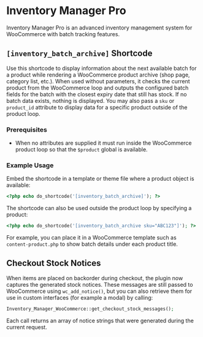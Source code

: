 # Inventory Manager Pro

Inventory Manager Pro is an advanced inventory management system for WooCommerce with batch tracking features.

## `[inventory_batch_archive]` Shortcode

Use this shortcode to display information about the next available batch for a product while rendering a WooCommerce product archive (shop page, category list, etc.).
When used without parameters, it checks the current product from the WooCommerce loop and outputs the configured batch fields for the batch with the closest expiry date that still has stock. If no batch data exists, nothing is displayed.
You may also pass a `sku` or `product_id` attribute to display data for a specific product outside of the product loop.

### Prerequisites

- When no attributes are supplied it must run inside the WooCommerce product loop so that the `$product` global is available.

### Example Usage

Embed the shortcode in a template or theme file where a product object is available:

```php
<?php echo do_shortcode('[inventory_batch_archive]'); ?>
```

The shortcode can also be used outside the product loop by specifying a product:

```php
<?php echo do_shortcode('[inventory_batch_archive sku="ABC123"]'); ?>
```

For example, you can place it in a WooCommerce template such as `content-product.php` to show batch details under each product title.

## Checkout Stock Notices

When items are placed on backorder during checkout, the plugin now captures the
generated stock notices. These messages are still passed to WooCommerce using
`wc_add_notice()`, but you can also retrieve them for use in custom interfaces
(for example a modal) by calling:

```php
Inventory_Manager_WooCommerce::get_checkout_stock_messages();
```

Each call returns an array of notice strings that were generated during the
current request.
